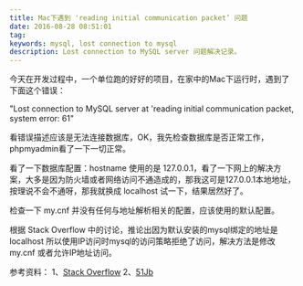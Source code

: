 ```yaml
---
title: Mac下遇到 'reading initial communication packet’ 问题
date: 2016-08-28 08:51:01
tag: 
keywords: mysql, lost connection to mysql
description: Lost connection to MySQL server 问题解决记录。
---
```


今天在开发过程中，一个单位跑的好好的项目，在家中的Mac下运行时，遇到了下面这个错误：

"Lost connection to MySQL server at 'reading initial communication packet, system error: 61"

看错误描述应该是无法连接数据库，OK，我先检查数据库是否正常工作，phpmyadmin看了一下一切正常。

看了一下数据库配置：hostname 使用的是 127.0.0.1，看了一下网上的解决方案，大多是因为防火墙或者网络访问不通造成的，那我这可是127.0.0.1本地地址，按理说不会不通呀，那我就换成 localhost 试一下，结果居然好了。

检查一下 my.cnf 并没有任何与地址解析相关的配置，应该使用的默认配置。

根据 Stack Overflow 中的讨论，推论出因为默认安装的mysql绑定的地址是 localhost 所以使用IP访问时mysql的访问策略拒绝了访问，解决方法是修改 my.cnf 或者允许IP地址访问。


参考资料：
1、[Stack Overflow](http://stackoverflow.com/questions/5755819/lost-connection-to-mysql-server-at-reading-initial-communication-packet-syste)
2、[51Jb](http://www.jb51.net/article/30774.htm)